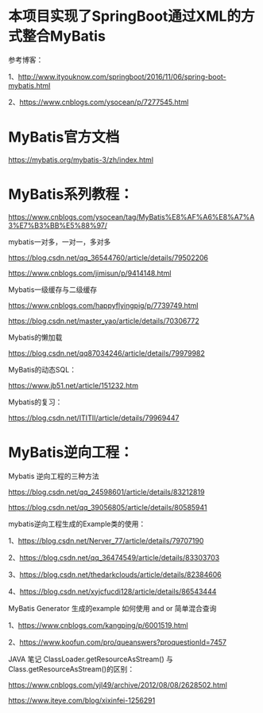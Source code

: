 # 本项目实现了SpringBoot通过XML的方式整合MyBatis

参考博客：

1、http://www.ityouknow.com/springboot/2016/11/06/spring-boot-mybatis.html

2、https://www.cnblogs.com/ysocean/p/7277545.html

# MyBatis官方文档

https://mybatis.org/mybatis-3/zh/index.html

# MyBatis系列教程：

https://www.cnblogs.com/ysocean/tag/MyBatis%E8%AF%A6%E8%A7%A3%E7%B3%BB%E5%88%97/

mybatis一对多，一对一，多对多

https://blog.csdn.net/qq_36544760/article/details/79502206

https://www.cnblogs.com/jimisun/p/9414148.html

Mybatis一级缓存与二级缓存

https://www.cnblogs.com/happyflyingpig/p/7739749.html

https://blog.csdn.net/master_yao/article/details/70306772

Mybatis的懒加载

https://blog.csdn.net/qq87034246/article/details/79979982

MyBatis的动态SQL：

https://www.jb51.net/article/151232.htm

Mybatis的复习：

https://blog.csdn.net/ITITII/article/details/79969447

# MyBatis逆向工程：

Mybatis 逆向工程的三种方法

https://blog.csdn.net/qq_24598601/article/details/83212819

https://blog.csdn.net/qq_39056805/article/details/80585941

mybatis逆向工程生成的Example类的使用：

1、https://blog.csdn.net/Nerver_77/article/details/79707190

2、https://blog.csdn.net/qq_36474549/article/details/83303703

3、https://blog.csdn.net/thedarkclouds/article/details/82384606

4、https://blog.csdn.net/xyjcfucdi128/article/details/86543444

MyBatis Generator 生成的example 如何使用 and or 简单混合查询

1、https://www.cnblogs.com/kangping/p/6001519.html

2、https://www.koofun.com/pro/queanswers?proquestionId=7457

JAVA 笔记 ClassLoader.getResourceAsStream() 与 Class.getResourceAsStream()的区别：

https://www.cnblogs.com/yjl49/archive/2012/08/08/2628502.html

https://www.iteye.com/blog/xixinfei-1256291


